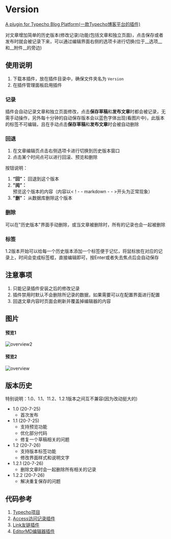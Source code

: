 # Version

[A plugin for Typecho Blog Platform(一款Typecho博客平台的插件)](https://github.com/innc11/Version)

对文章增加简单的历史版本(修改记录)功能(包括文章和独立页面)，点击保存或者发布时就会被记录下来，可以通过编辑界面右侧的选项卡进行切换(位于__选项__和__附件__的旁边)

## 使用说明

1. 下载本插件，放在插件目录中，确保文件夹名为 `Version`
2. 在插件管理面板启用插件

### 记录

插件会自动记录文章和独立页面修改，点击**保存草稿**和**发布文章**时都会被记录，无需手动操作，另外每十分钟的自动保存版本会以蓝色字体出现(看图片中)，此版本的标签不可编辑，且在手动点击**保存草稿**和**发布文章**时会被自动删除

### 回退

1. 在文章编辑页点击右侧选项卡进行切换到历史版本窗口
2. 点击某个时间点可以进行回滚、预览和删除

按钮说明：

1. **“回”：** 回退到这个版本
2. **”阅”：** 预览这个版本的内容（内容以< ! - - markdown - - >开头为正常现象）
3. **”删”：** 从数据库删除这个版本

### 删除

可以在"历史版本"界面手动删除，或当文章被删除时，所有的记录也会一起被删除

### 标签

1.2版本开始可以给每一个历史版本添加一个标签便于记忆，将鼠标放在对应的记录上，时间会变成标签框，直接编辑即可，按Enter或者失去焦点后会自动保存

## 注意事项

1. 只能记录插件安装之后的修改记录
2. 插件禁用时默认不会删除所记录的数据，如果需要可以在配置界面进行配置
3. 回退文章内容时页面会刷新并覆盖掉编辑器的内容

## 图片

#### 预览1

![overview2](https://res.innc11.cn/pictures/version/2020-07-26152730.png)

#### 预览2

![overview](https://res.innc11.cn/pictures/version/QQ20200726152008.png)

## 版本历史

特别说明：1.0、1.1、11.2、1.2.1版本之间互不兼容(因为改动挺大的)

- 1.0 (20-7-25)
  - 首次发布
- 1.1 (20-7-25)
  - 支持预览功能
  - 优化部分代码
  - 修复一个草稿相关的问题
- 1.2 (20-7-26)
  - 支持版本标签功能
  - 修改界面样式和说明文字
- 1.2.1 (20-7-26)
  - 删除文章时会一起删除所有相关的记录
- 1.2.2 (20-7-26)
  - 解决重复保存的问题

## 代码参考

1. [Typecho项目](https://github.com/typecho/typecho)
2. [Access访问记录插件](https://github.com/kokororin/typecho-plugin-Access)
2. [Link友链插件](http://www.imhan.com/archives/typecho-links)
3. [EditorMD编辑器插件](https://dt27.org/php/editormd-for-typecho)
